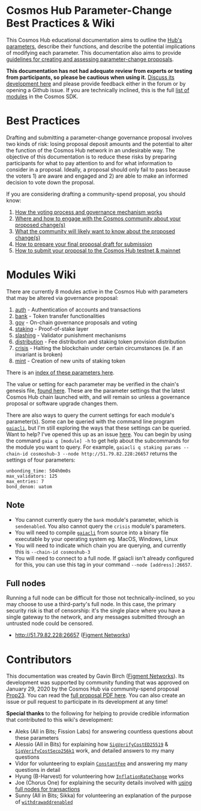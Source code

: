 # Cosmos Hub Parameter-Change Best Practices & Wiki
This Cosmos Hub educational documentation aims to outline the [Hub's parameters](#modules-wiki), describe their functions, and describe the potential implications of modifying each parameter. This documentation also aims to provide [guidelines for creating and assessing parameter-change proposals](#best-practices).

**This documentation has not had adequate review from experts or testing from participants, so please be cautious when using it.** [Discuss its development here](https://forum.cosmos.network/t/gwg-cosmos-hub-parameters-wiki/3170) and please provide feedback either in the forum or by opening a Github issue. If you are technically inclined, this is the full [list of modules](https://github.com/cosmos/cosmos-sdk/tree/master/x) in the Cosmos SDK.

# Best Practices
Drafting and submitting a parameter-change governance proposal involves two kinds of risk: losing proposal deposit amounts and the potential to alter the function of the Cosmos Hub network in an undesirable way. The objective of this documentation is to reduce these risks by preparing participants for what to pay attention to and for what information to consider in a proposal. Ideally, a proposal should only fail to pass because the voters 1) are aware and engaged and 2) are able to make an informed decision to vote down the proposal.

If you are considering drafting a community-spend proposal, you should know:
1. [How the voting process and governance mechanism works](voting.md)
2. [Where and how to engage with the Cosmos community about your proposed change(s)](bestpractices.md)
3. [What the community will likely want to know about the proposed change(s)](bestpractices.md#elements-of-a-community-spend-proposal)
4. [How to prepare your final proposal draft for submission](submitting.md)
5. [How to submit your proposal to the Cosmos Hub testnet & mainnet](#sending-the-transaction-that-submits-your-governance-proposal)

# Modules Wiki
There are currently 8 modules active in the Cosmos Hub with parameters that may be altered via governance proposal:
1. [auth](/Auth.md) - Authentication of accounts and transactions
2. [bank](/Bank.md) - Token transfer functionalities
3. [gov](/Governance.md) - On-chain governance proposals and voting
4. [staking](/Staking.md) - Proof-of-stake layer
5. [slashing](/Slashing.md) - Validator punishment mechanisms
6. [distribution](/Distribution.md) - Fee distribution and staking token provision distribution
7. [crisis](/Crisis.md) - Halting the blockchain under certain circumstances (ie. if an invariant is broken)
8. [mint](/Mint.md) - Creation of new units of staking token

There is an [index of these parameters here](https://github.com/gavinly/CosmosParametersWiki/blob/master/param_index.md).

The value or setting for each parameter may be verified in the chain's genesis file, [found here](https://raw.githubusercontent.com/cosmos/launch/master/genesis.json). These are the parameter settings that the latest Cosmos Hub chain launched with, and will remain so unless a governance proposal or software upgrade changes them.

There are also ways to query the current settings for each module's parameter(s). Some can be queried with the command line program [`gaiacli`](/gaiacli), but I'm still exploring the ways that these settings can be queried. Want to help? I've opened this up as an issue [here](https://github.com/gavinly/CosmosParametersWiki/issues/1). You can begin by using the command `gaia q [module] -h` to get help about the subcommands for the module you want to query. For example, `gaiacli q staking params --chain-id cosmoshub-3 --node http://51.79.82.228:26657` returns the settings of four parameters:
```
unbonding_time: 504h0m0s
max_validators: 125
max_entries: 7
bond_denom: uatom
```

## Note
- You cannot currently query the `bank` module's parameter, which is `sendenabled`. You also cannot query the `crisis` module's parameters.
- You will need to compile [`gaiacli`](/gaiacli) from source into a binary file executable by your operating system eg. MacOS, Windows, Linux
- You will need to indicate which chain you are querying, and currently this is `--chain-id cosmoshub-3`
- You will need to connect to a full node. If gaiacli isn't already configured for this, you can use this tag in your command `--node [address]:26657`.

## Full nodes
Running a full node can be difficult for those not technically-inclined, so you may choose to use a third-party's full node. In this case, the primary security risk is that of censorship: it's the single place where you have a single gateway to the network, and any messages submitted through an untrusted node could be censored.
- http://51.79.82.228:26657 ([Figment Networks](https://figment.network/networks/cosmos/))

# Contributors
This documentation was created by Gavin Birch ([Figment Networks](https://figment.network)). Its development was supported by community funding that was approved on January 29, 2020 by the Cosmos Hub via community-spend proposal [Prop23](https://hubble.figment.network/cosmos/chains/cosmoshub-3/governance/proposals/23). You can read the [full proposal PDF here](https://ipfs.io/ipfs/QmSMGEoY2dfxADPfgoAsJxjjC6hwpSNx1dXAqePiCEMCbY). You can also create an issue or pull request to participate in its development at any time!

**Special thanks** to the following for helping to provide credible information that contributed to this wiki's development:
- Aleks (All in Bits; Fission Labs) for answering countless questions about these parameters
- Alessio (All in Bits) for explaining how [`SigVerifyCostED25519`](https://github.com/gavinly/CosmosParametersWiki/blob/master/Auth.md#4-sigverifycosted25519) & [`SigVerifyCostSecp256k1`](https://github.com/gavinly/CosmosParametersWiki/blob/master/Auth.md#5-sigverifycostsecp256k1) work, and detailed answers to my many questions
- Vidor for volunteering to explain [`ConstantFee`](https://github.com/gavinly/CosmosParametersWiki/blob/master/Crisis.md#1-constantfee) and answering my many questions in detail
- Hyung (B-Harvest) for volunteering how [`InflationRateChange`](https://github.com/gavinly/CosmosParametersWiki/blob/master/Mint.md#2-inflationratechange) works
- Joe (Chorus One) for explaining the security details involved with [using full nodes for transactions](https://github.com/gavinly/CosmosParametersWiki/blob/master/README.md#full-nodes)
- Sunny (All in Bits; Sikka) for volunteering an explanation of the purpose of [`withdrawaddrenabled`](https://github.com/gavinly/CosmosParametersWiki/blob/master/Distribution.md#4-withdrawaddrenabled)
